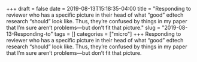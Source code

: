 +++draft = falsedate = 2019-08-13T15:18:35-04:00title = "Responding to reviewer who has a specific picture in their head of what “good” edtech research “should” look like. Thus, they’re confused by things in my paper that I’m sure aren’t problems—but don’t fit that picture."slug = "2019-08-13-Responding-to"tags = []categories = ["micro"]+++Responding to reviewer who has a specific picture in their head of what “good” edtech research “should” look like. Thus, they’re confused by things in my paper that I’m sure aren’t problems—but don’t fit that picture.